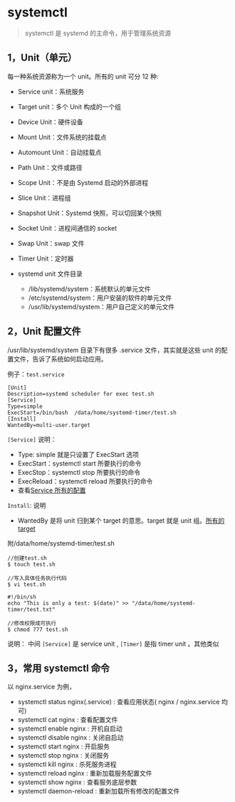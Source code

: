 # systemctl

> systemctl 是 systemd 的主命令，用于管理系统资源

## 1，Unit（单元）

每一种系统资源称为一个 unit。所有的 unit 可分 12 种:

- Service unit：系统服务
- Target unit：多个 Unit 构成的一个组
- Device Unit：硬件设备
- Mount Unit：文件系统的挂载点
- Automount Unit：自动挂载点
- Path Unit：文件或路径
- Scope Unit：不是由 Systemd 启动的外部进程
- Slice Unit：进程组
- Snapshot Unit：Systemd 快照，可以切回某个快照
- Socket Unit：进程间通信的 socket
- Swap Unit：swap 文件
- Timer Unit：定时器

- systemd unit 文件目录
  - /lib/systemd/system：系统默认的单元文件
  - /etc/systemd/system：用户安装的软件的单元文件
  - /usr/lib/systemd/system：用户自己定义的单元文件

## 2，Unit 配置文件

/usr/lib/systemd/system 目录下有很多 .service 文件，其实就是这些 unit 的配置文件，告诉了系统如何启动应用。

例子：`test.service`

```
[Unit]
Description=systemd scheduler for exec test.sh
[Service]
Type=simple
ExecStart=/bin/bash  /data/home/systemd-timer/test.sh
[Install]
WantedBy=multi-user.target
```

`[Service]` 说明：

- Type: simple 就是只设置了 ExecStart 选项
- ExecStart：systemctl start 所要执行的命令
- ExecStop：systemctl stop 所要执行的命令
- ExecReload：systemctl reload 所要执行的命令
- 查看[Service 所有的配置](https://man.archlinux.org/man/systemd.service.5)

`Install`: 说明

- WantedBy 是将 unit 归到某个 target 的意思。target 就是 unit 组。[所有的 target](https://man.archlinux.org/man/systemd.special.7)

附/data/home/systemd-timer/test.sh

```
//创建test.sh
$ touch test.sh

//写入具体任务执行代码
$ vi test.sh

#!/bin/sh
echo "This is only a test: $(date)" >> "/data/home/systemd-timer/test.txt"

//修改权限成可执行
$ chmod 777 test.sh
```

说明： 中间 `[Service]` 是 service unit , `[Timer]` 是指 timer unit 。其他类似

## 3，常用 systemctl 命令

以 nginx.service 为例，

- systemctl status nginx(.service) : 查看应用状态( nginx / nginx.service 均可)
- systemctl cat nginx : 查看配置文件
- systemctl enable nginx : 开机自启动
- systemctl disable nginx : 关闭自启动
- systemctl start nginx : 开启服务
- systemctl stop nginx : 关闭服务
- systemctl kill nginx : 杀死服务进程
- systemctl reload nginx : 重新加载服务配置文件
- systemctl show nginx : 查看服务底层参数
- systemctl daemon-reload : 重新加载所有修改的配置文件
